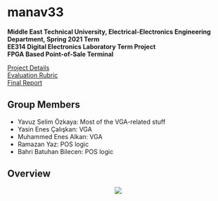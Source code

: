 # manav33
**Middle East Technical University, Electrical-Electronics Engineering Department, Spring 2021 Term**  
**EE314 Digital Electronics Laboratory Term Project**  
**FPGA Based Point-of-Sale Terminal**

[Project Details](https://github.com/3b83/manav33/files/6918791/EE314.Term.Project.-.Spring.21.pdf)  
[Evaluation Rubric](https://github.com/3b83/manav33/files/6918792/EE314.Term.Project.-.Evaluation.Rubric.pdf)  
[Final Report](https://github.com/3b83/manav33/files/6918801/Group33_Report.pdf)

## Group Members
* Yavuz Selim Özkaya: Most of the VGA-related stuff
* Yasin Enes Çalışkan: VGA
* Muhammed Enes Alkan: VGA
* Ramazan Yaz: POS logic
* Bahri Batuhan Bilecen: POS logic

## Overview
<p align="center">
  <img src="https://user-images.githubusercontent.com/54000095/127904753-f787f5fc-e2ce-4068-b574-48bc5fd18cb0.PNG">
</p>

